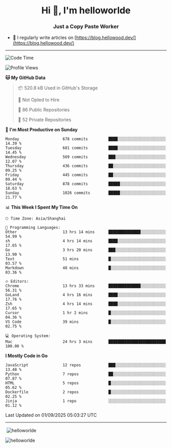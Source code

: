 <h1 align="center">Hi 👋, I'm helloworlde</h1>
<h3 align="center">Just a Copy Paste Worker</h3>

- 📝 I regularly write articles on [https://blog.hellowood.dev/](https://blog.hellowood.dev/)

<hr>


<!--START_SECTION:waka-->
![Code Time](http://img.shields.io/badge/Code%20Time-12%2C576%20hrs%208%20mins-blue)

![Profile Views](http://img.shields.io/badge/Profile%20Views-77-blue)

**🐱 My GitHub Data** 

> 📦 520.8 kB Used in GitHub's Storage 
 > 
> 🚫 Not Opted to Hire
 > 
> 📜 86 Public Repositories 
 > 
> 🔑 52 Private Repositories 
 > 
📅 **I'm Most Productive on Sunday** 

```text
Monday                   678 commits         ████░░░░░░░░░░░░░░░░░░░░░   14.39 % 
Tuesday                  681 commits         ████░░░░░░░░░░░░░░░░░░░░░   14.45 % 
Wednesday                569 commits         ███░░░░░░░░░░░░░░░░░░░░░░   12.07 % 
Thursday                 436 commits         ██░░░░░░░░░░░░░░░░░░░░░░░   09.25 % 
Friday                   445 commits         ██░░░░░░░░░░░░░░░░░░░░░░░   09.44 % 
Saturday                 878 commits         █████░░░░░░░░░░░░░░░░░░░░   18.63 % 
Sunday                   1026 commits        █████░░░░░░░░░░░░░░░░░░░░   21.77 % 
```


📊 **This Week I Spent My Time On** 

```text
🕑︎ Time Zone: Asia/Shanghai

💬 Programming Languages: 
Other                    13 hrs 14 mins      ██████████████░░░░░░░░░░░   54.99 % 
sh                       4 hrs 14 mins       ████░░░░░░░░░░░░░░░░░░░░░   17.65 % 
Go                       3 hrs 20 mins       ███░░░░░░░░░░░░░░░░░░░░░░   13.90 % 
Text                     51 mins             █░░░░░░░░░░░░░░░░░░░░░░░░   03.57 % 
Markdown                 48 mins             █░░░░░░░░░░░░░░░░░░░░░░░░   03.36 % 

🔥 Editors: 
Chrome                   13 hrs 33 mins      ██████████████░░░░░░░░░░░   56.31 % 
GoLand                   4 hrs 16 mins       ████░░░░░░░░░░░░░░░░░░░░░   17.76 % 
Zsh                      4 hrs 14 mins       ████░░░░░░░░░░░░░░░░░░░░░   17.65 % 
Cursor                   1 hr 2 mins         █░░░░░░░░░░░░░░░░░░░░░░░░   04.36 % 
VS Code                  39 mins             █░░░░░░░░░░░░░░░░░░░░░░░░   02.75 % 

💻 Operating System: 
Mac                      24 hrs 3 mins       █████████████████████████   100.00 % 
```

**I Mostly Code in Go** 

```text
JavaScript               12 repos            ███░░░░░░░░░░░░░░░░░░░░░░   13.48 % 
Python                   7 repos             ██░░░░░░░░░░░░░░░░░░░░░░░   07.87 % 
HTML                     5 repos             █░░░░░░░░░░░░░░░░░░░░░░░░   05.62 % 
Dockerfile               2 repos             █░░░░░░░░░░░░░░░░░░░░░░░░   02.25 % 
Jinja                    1 repo              ░░░░░░░░░░░░░░░░░░░░░░░░░   01.12 % 
```




 Last Updated on 01/09/2025 05:03:27 UTC
<!--END_SECTION:waka-->

<hr>
<p>
  &nbsp;<img align="center" src="https://github-readme-stats.vercel.app/api?username=helloworlde&show_icons=true&locale=en" alt="helloworlde" />
</p>

<p>
  <img align="center" src="https://github-readme-streak-stats.herokuapp.com/?user=helloworlde&" alt="helloworlde" />
</p>
